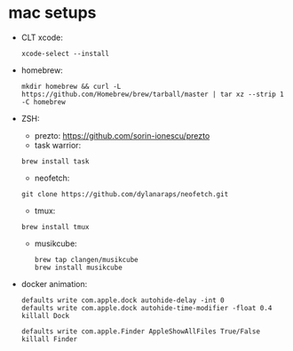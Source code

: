 # mac setups

* CLT xcode: 

  ```
  xcode-select --install
  ```

  

* homebrew: 

  ```
  mkdir homebrew && curl -L https://github.com/Homebrew/brew/tarball/master | tar xz --strip 1 -C homebrew
  ```

  

* ZSH:

  * prezto: https://github.com/sorin-ionescu/prezto 
  * task warrior: 

  ```
  brew install task
  ```

  * neofetch: 

  ```
  git clone https://github.com/dylanaraps/neofetch.git
  ```

  * tmux: 

  ```
  brew install tmux
  ```

  * musikcube: 
    
    ```
    brew tap clangen/musikcube 
    brew install musikcube
    ```

* docker animation: 
  
  ```
  defaults write com.apple.dock autohide-delay -int 0
  defaults write com.apple.dock autohide-time-modifier -float 0.4
  killall Dock
  ```
  
  
  
  ```
  defaults write com.apple.Finder AppleShowAllFiles True/False
  killall Finder
  ```
  
  
